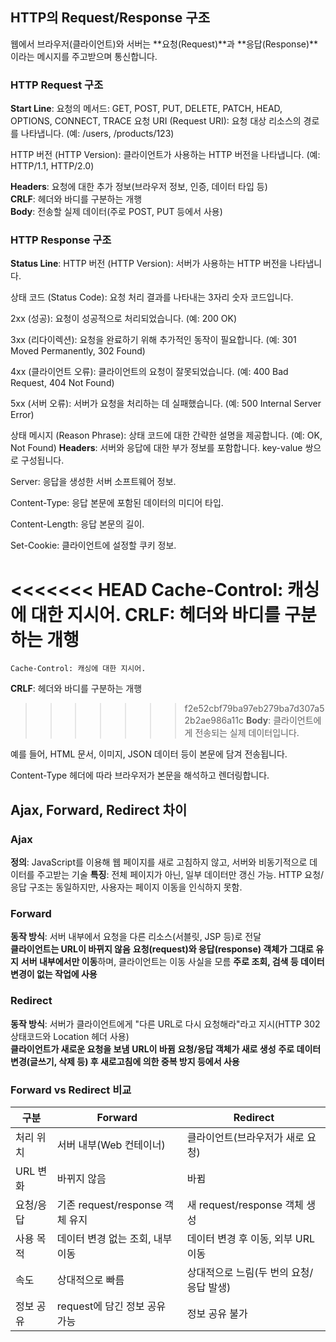 ## HTTP의 Request/Response 구조

웹에서 브라우저(클라이언트)와 서버는 **요청(Request)**과 **응답(Response)**이라는 메시지를 주고받으며 통신합니다.

### HTTP Request 구조

 **Start Line**: 
요청의 메서드: GET, POST, PUT, DELETE, PATCH, HEAD, OPTIONS, CONNECT, TRACE 
요청 URI (Request URI): 요청 대상 리소스의 경로를 나타냅니다. (예: /users, /products/123)

HTTP 버전 (HTTP Version): 클라이언트가 사용하는 HTTP 버전을 나타냅니다. (예: HTTP/1.1, HTTP/2.0)

 **Headers**: 요청에 대한 추가 정보(브라우저 정보, 인증, 데이터 타입 등) <br />
 **CRLF**: 헤더와 바디를 구분하는 개행<br />
 **Body**: 전송할 실제 데이터(주로 POST, PUT 등에서 사용)

### HTTP Response 구조

 **Status Line**: HTTP 버전 (HTTP Version): 서버가 사용하는 HTTP 버전을 나타냅니다.

상태 코드 (Status Code): 요청 처리 결과를 나타내는 3자리 숫자 코드입니다.

2xx (성공): 요청이 성공적으로 처리되었습니다. (예: 200 OK)

3xx (리다이렉션): 요청을 완료하기 위해 추가적인 동작이 필요합니다. (예: 301 Moved Permanently, 302 Found)

4xx (클라이언트 오류): 클라이언트의 요청이 잘못되었습니다. (예: 400 Bad Request, 404 Not Found)

5xx (서버 오류): 서버가 요청을 처리하는 데 실패했습니다. (예: 500 Internal Server Error)

상태 메시지 (Reason Phrase): 상태 코드에 대한 간략한 설명을 제공합니다. (예: OK, Not Found)
 **Headers**: 서버와 응답에 대한 부가 정보를 포함합니다. key-value 쌍으로 구성됩니다.

Server: 응답을 생성한 서버 소프트웨어 정보.

Content-Type: 응답 본문에 포함된 데이터의 미디어 타입.

Content-Length: 응답 본문의 길이.

Set-Cookie: 클라이언트에 설정할 쿠키 정보.

<<<<<<< HEAD
Cache-Control: 캐싱에 대한 지시어.
 **CRLF**: 헤더와 바디를 구분하는 개행
=======
    Cache-Control: 캐싱에 대한 지시어.
 **CRLF**: 헤더와 바디를 구분하는 개행 <br />
>>>>>>> f2e52cbf79ba97eb279ba7d307a52b2ae986a11c
 **Body**: 클라이언트에게 전송되는 실제 데이터입니다.

예를 들어, HTML 문서, 이미지, JSON 데이터 등이 본문에 담겨 전송됩니다.

Content-Type 헤더에 따라 브라우저가 본문을 해석하고 렌더링합니다.

## Ajax, Forward, Redirect 차이

### Ajax

 **정의**: JavaScript를 이용해 웹 페이지를 새로 고침하지 않고, 서버와 비동기적으로 데이터를 주고받는 기술
 **특징**: 전체 페이지가 아닌, 일부 데이터만 갱신 가능. HTTP 요청/응답 구조는 동일하지만, 사용자는 페이지 이동을 인식하지 못함.

### Forward

 **동작 방식**: 서버 내부에서 요청을 다른 리소스(서블릿, JSP 등)로 전달  
   **클라이언트는 URL이 바뀌지 않음**
   **요청(request)와 응답(response) 객체가 그대로 유지**
   **서버 내부에서만 이동**하며, 클라이언트는 이동 사실을 모름
   **주로 조회, 검색 등 데이터 변경이 없는 작업에 사용**

### Redirect

 **동작 방식**: 서버가 클라이언트에게 "다른 URL로 다시 요청해라"라고 지시(HTTP 302 상태코드와 Location 헤더 사용)  
   **클라이언트가 새로운 요청을 보냄**
   **URL이 바뀜**
   **요청/응답 객체가 새로 생성**
   **주로 데이터 변경(글쓰기, 삭제 등) 후 새로고침에 의한 중복 방지 등에서 사용**

### Forward vs Redirect 비교

| 구분        | Forward                                      | Redirect                                      |
|-------------|----------------------------------------------|-----------------------------------------------|
| 처리 위치   | 서버 내부(Web 컨테이너)                      | 클라이언트(브라우저가 새로 요청)              |
| URL 변화    | 바뀌지 않음                                  | 바뀜                                          |
| 요청/응답   | 기존 request/response 객체 유지               | 새 request/response 객체 생성                 |
| 사용 목적   | 데이터 변경 없는 조회, 내부 이동               | 데이터 변경 후 이동, 외부 URL 이동            |
| 속도        | 상대적으로 빠름                              | 상대적으로 느림(두 번의 요청/응답 발생)       |
| 정보 공유   | request에 담긴 정보 공유 가능                 | 정보 공유 불가                                |

